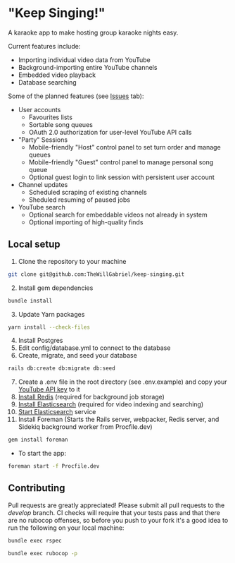 # "Keep Singing!"

A karaoke app to make hosting group karaoke nights easy.

Current features include:
* Importing individual video data from YouTube
* Background-importing entire YouTube channels
* Embedded video playback
* Database searching

Some of the planned features (see [Issues](https://github.com/TheWillGabriel/keep-singing/labels/enhancement) tab):
* User accounts
  * Favourites lists
  * Sortable song queues
  * OAuth 2.0 authorization for user-level YouTube API calls
* "Party" Sessions
  * Mobile-friendly "Host" control panel to set turn order and manage queues
  * Mobile-friendly "Guest" control panel to manage personal song queue
  * Optional guest login to link session with persistent user account
* Channel updates
  * Scheduled scraping of existing channels
  * Sheduled resuming of paused jobs
* YouTube search
  * Optional search for embeddable videos not already in system
  * Optional importing of high-quality finds

## Local setup

1. Clone the repository to your machine

```bash
git clone git@github.com:TheWillGabriel/keep-singing.git
```

2. Install gem dependencies

```bash
bundle install
```

3. Update Yarn packages

```bash
yarn install --check-files
```

4. Install Postgres
5. Edit config/database.yml to connect to the database
6. Create, migrate, and seed your database

```bash
rails db:create db:migrate db:seed
```

7. Create a .env file in the root directory (see .env.example) and copy your [YouTube API key](https://github.com/Fullscreen/yt#apps-that-do-not-require-user-interactions) to it
8. [Install Redis](https://redis.io/topics/quickstart) (required for background job storage)
9. [Install Elasticsearch](https://www.elastic.co/guide/en/elasticsearch/reference/current/install-elasticsearch.html) (required for video indexing and searching)
10. [Start Elasticsearch](https://www.elastic.co/guide/en/elasticsearch/reference/current/starting-elasticsearch.html) service
11. Install Foreman (Starts the Rails server, webpacker, Redis server, and Sidekiq background worker from Procfile.dev)

```bash
gem install foreman
```

* To start the app:

```bash
foreman start -f Procfile.dev
```

## Contributing

Pull requests are greatly appreciated! Please submit all pull requests to the _develop_ branch. CI checks will require that your tests pass and that there are no rubocop offenses, so before you push to your fork it's a good idea to run the following on your local machine:

```bash
bundle exec rspec
```
```bash
bundle exec rubocop -p
```
